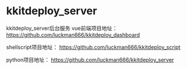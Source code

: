 # kkitdeploy_server
kkitdeploy_server后台服务
vue前端项目地址：
https://github.com/luckman666/kkitdeploy_dashboard

shellscript项目地址：
https://github.com/luckman666/kkitdeploy_script

python项目地址：
https://github.com/luckman666/kkitdeploy_server
